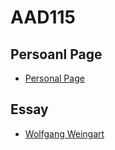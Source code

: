AAD115
====================

Persoanl Page
------------

  * [Personal Page](http://scott-mcnab.github.io/AAD115/index.html)

Essay
------------

  * [Wolfgang Weingart](http://scott-mcnab.github.io/AAD115/index.html)
